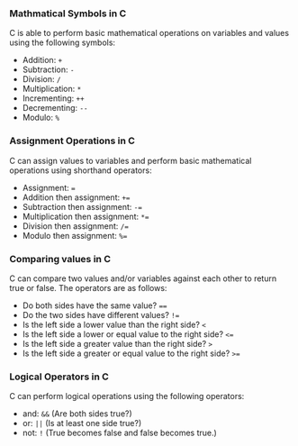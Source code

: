 ### Mathmatical Symbols in C

C is able to perform basic mathematical operations on variables and values using the following symbols:

-   Addition: `+`
-   Subtraction: `-`
-   Division: `/`
-   Multiplication: `*`
-   Incrementing: `++`
-   Decrementing: `--`
-   Modulo: `%`

### Assignment Operations in C

C can assign values to variables and perform basic mathematical operations using shorthand operators:

-   Assignment: `=`
-   Addition then assignment: `+=`
-   Subtraction then assignment: `-=`
-   Multiplication then assignment: `*=`
-   Division then assignment: `/=`
-   Modulo then assignment: `%=`

### Comparing values in C

C can compare two values and/or variables against each other to return true or false. The operators are as follows:

-   Do both sides have the same value? `==`
-   Do the two sides have different values? `!=`
-   Is the left side a lower value than the right side? `<`
-   Is the left side a lower or equal value to the right side? `<=`
-   Is the left side a greater value than the right side? `>`
-   Is the left side a greater or equal value to the right side? `>=`

### Logical Operators in C

C can perform logical operations using the following operators:

-   and: `&&` (Are both sides true?)
-   or: `||` (Is at least one side true?)
-   not: `!` (True becomes false and false becomes true.)